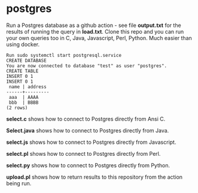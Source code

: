 # postgres

Run a Postgres database as a github action - see file **output.txt** for the results of running the query in **load.txt**. Clone this repo and you can run your own queries too in C, Java, Javascript, Perl, Python.  Much easier than using docker.

```
Run sudo systemctl start postgresql.service
CREATE DATABASE
You are now connected to database "test" as user "postgres".
CREATE TABLE
INSERT 0 1
INSERT 0 1
 name | address 
------+---------
 aaa  | AAAA
 bbb  | BBBB
(2 rows)
```

**select.c** shows how to connect to Postgres directly from Ansi C.

**Select.java** shows how to connect to Postgres directly from Java.

**select.js** shows how to connect to Postgres directly from Javascript.

**select.pl** shows how to connect to Postgres directly from Perl.

**select.py** shows how to connect to Postgres directly from Python.

**upload.pl** shows how to return results to this repository from the action being run.
